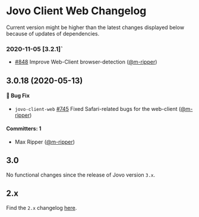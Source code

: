 # Jovo Client Web Changelog

Current version might be higher than the latest changes displayed below because of updates of dependencies.


### 2020-11-05 [3.2.1]`
* [#848](https://github.com/jovotech/jovo-framework/pull/848) Improve Web-Client browser-detection ([@m-ripper](https://github.com/m-ripper))



## 3.0.18 (2020-05-13)

#### :bug: Bug Fix
 * `jovo-client-web` [#745](https://github.com/jovotech/jovo-framework/pull/745) Fixed Safari-related bugs for the web-client ([@m-ripper](https://github.com/m-ripper))  

 #### Committers: 1
- Max Ripper ([@m-ripper](https://github.com/m-ripper))


## 3.0

No functional changes since the release of Jovo version `3.x`.

## 2.x

Find the `2.x` changelog [here](https://github.com/jovotech/jovo-framework/blob/v2/CHANGELOG.md).

